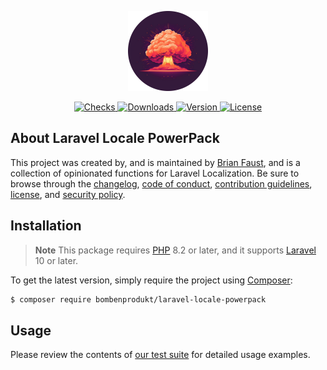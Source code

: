<p align="center">
    <a href="https://bombenprodukt.com" target="_blank">
        <img src="https://raw.githubusercontent.com/BombenProdukt/assets/main/logo-text.svg" width="128" alt="BombenProdukt Logo" />
    </a>
</p>

<p align="center">
    <a href="https://github.com/faustbrian/laravel-locale-powerpack/actions">
        <img src="https://badge.sh/github/check-runs/BombenProdukt/laravel-locale-powerpack" alt="Checks" />
    </a>
    <a href="https://packagist.org/packages/bombenprodukt/laravel-locale-powerpack">
        <img src="https://badge.sh/packagist/downloads/BombenProdukt/laravel-locale-powerpack" alt="Downloads" />
    </a>
    <a href="https://packagist.org/packages/bombenprodukt/laravel-locale-powerpack">
        <img src="https://badge.sh/packagist/version/BombenProdukt/laravel-locale-powerpack" alt="Version" />
    </a>
    <a href="https://packagist.org/packages/bombenprodukt/laravel-locale-powerpack">
        <img src="https://badge.sh/packagist/license/BombenProdukt/laravel-locale-powerpack" alt="License" />
    </a>
</p>

## About Laravel Locale PowerPack

This project was created by, and is maintained by [Brian Faust](https://github.com/faustbrian), and is a collection of opinionated functions for Laravel Localization. Be sure to browse through the [changelog](CHANGELOG.md), [code of conduct](.github/CODE_OF_CONDUCT.md), [contribution guidelines](.github/CONTRIBUTING.md), [license](LICENSE), and [security policy](.github/SECURITY.md).

## Installation

> **Note**
> This package requires [PHP](https://www.php.net/) 8.2 or later, and it supports [Laravel](https://laravel.com/) 10 or later.

To get the latest version, simply require the project using [Composer](https://getcomposer.org/):

```bash
$ composer require bombenprodukt/laravel-locale-powerpack
```

## Usage

Please review the contents of [our test suite](/tests) for detailed usage examples.
